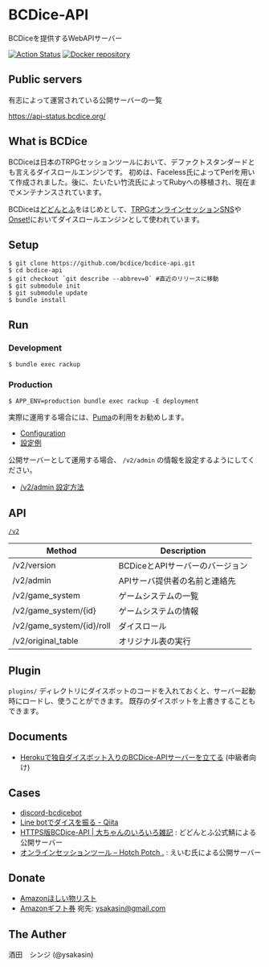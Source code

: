 # BCDice-API

BCDiceを提供するWebAPIサーバー

[![Action Status](https://github.com/bcdice/bcdice-api/workflows/Test/badge.svg?branch=master)](https://github.com/bcdice/bcdice-api/actions)
[![Docker repository](https://img.shields.io/docker/pulls/bcdice/bcdice-api?logo=docker&logoColor=fff)](https://hub.docker.com/r/bcdice/bcdice-api)

## Public servers

有志によって運営されている公開サーバーの一覧

https://api-status.bcdice.org/

## What is BCDice

BCDiceは日本のTRPGセッションツールにおいて、デファクトスタンダードとも言えるダイスロールエンジンです。
初めは、Faceless氏によってPerlを用いて作成されました。後に、たいたい竹流氏によってRubyへの移植され、現在までメンテナンスされています。

BCDiceは[どどんとふ](http://www.dodontof.com)をはじめとして、[TRPGオンラインセッションSNS](https://trpgsession.click)や[Onset!](https://github.com/kiridaruma/Onset)においてダイスロールエンジンとして使われています。

## Setup

```
$ git clone https://github.com/bcdice/bcdice-api.git
$ cd bcdice-api
$ git checkout `git describe --abbrev=0` #直近のリリースに移動
$ git submodule init
$ git submodule update
$ bundle install
```

## Run

### Development

```
$ bundle exec rackup
```

### Production

```
$ APP_ENV=production bundle exec rackup -E deployment
```

実際に運用する場合には、[Puma](https://puma.io/)の利用をお勧めします。
- [Configuration](https://github.com/puma/puma#configuration)
- [設定例](https://devcenter.heroku.com/articles/deploying-rails-applications-with-the-puma-web-server#config)

公開サーバーとして運用する場合、 `/v2/admin` の情報を設定するようにしてください。
- [/v2/admin 設定方法](/docs/api_v2.md#admin)

## API

[`/v2`](https://github.com/bcdice/bcdice-api/blob/master/docs/api_v2.md)

Method                    | Description
------------------------- | -----
/v2/version               | BCDiceとAPIサーバーのバージョン
/v2/admin                 | APIサーバ提供者の名前と連絡先
/v2/game_system           | ゲームシステムの一覧
/v2/game_system/{id}      | ゲームシステムの情報
/v2/game_system/{id}/roll | ダイスロール
/v2/original_table        | オリジナル表の実行

## Plugin

`plugins/` ディレクトリにダイスボットのコードを入れておくと、サーバー起動時にロードし、使うことができます。
既存のダイスボットを上書きすることもできます。

## Documents

- [Herokuで独自ダイスボット入りのBCDice-APIサーバーを立てる](docs/heroku.md) (中級者向け)

## Cases

- [discord-bcdicebot](https://shunshun94.github.io/discord-bcdicebot/)
- [Line botでダイスを振る - Qiita](http://qiita.com/violet2525/items/85607f2cc466a76cca07)
- [HTTPS版BCDice-API | 大ちゃんのいろいろ雑記](https://www.taruki.com/wp/?p=6610) : どどんとふ公式鯖による公開サーバー
- [オンラインセッションツール – Hotch Potch .](https://aimsot.net/tool-info/) : えいむ氏による公開サーバー

## Donate

- [Amazonほしい物リスト](http://amzn.asia/gK5kW6A)
- [Amazonギフト券](https://www.amazon.co.jp/dp/B004N3APGO/) 宛先: ysakasin@gmail.com

## The Auther

酒田　シンジ (@ysakasin)
